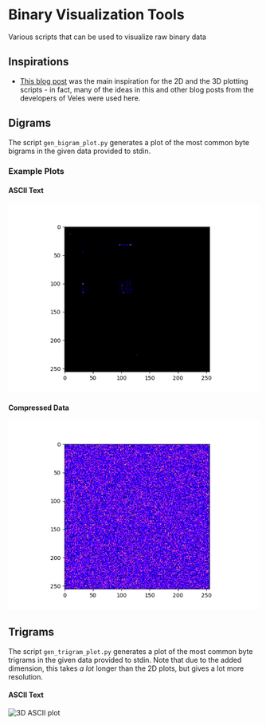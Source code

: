 # Binary Visualization Tools

Various scripts that can be used to visualize raw binary data

## Inspirations
 - [This blog post](https://codisec.com/binary-visualization-explained/) was the main inspiration for the 2D and the 3D plotting scripts - in fact, many of the ideas in this and other blog posts from the developers of Veles were used here.


## Digrams
The script `gen_bigram_plot.py` generates a plot of the most common byte bigrams in the given data provided to stdin.

### Example Plots

#### ASCII Text
![2D ASCII plot](/binary_visualization/plots/2d_ascii.png)
#### Compressed Data
![2D Compressed plot](/binary_visualization/plots/2d_compressed.png)

## Trigrams
The script `gen_trigram_plot.py` generates a plot of the most common byte trigrams in the given data provided to stdin. Note that due to the added dimension, this takes *a lot* longer than the 2D plots, but gives a lot more resolution.

#### ASCII Text
![3D ASCII plot](https://streamable.com/e/mezh7v)
